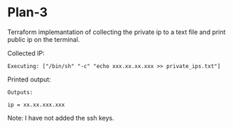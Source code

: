 # Plan-3

Terraform implemantation of collecting the private ip to a text file and print public ip on the terminal.


Collected IP:
```
Executing: ["/bin/sh" "-c" "echo xxx.xx.xx.xxx >> private_ips.txt"]
```

Printed output:
```
Outputs:

ip = xx.xx.xxx.xxx
```
Note: I have not added the ssh keys.

